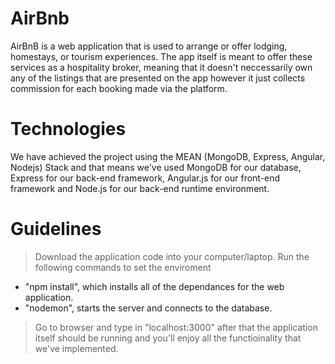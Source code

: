 # AirBnb
AirBnB is a web application that is used to arrange or offer lodging, homestays, or tourism experiences. The app itself is meant to offer
these services as a hospitality broker, meaning that it doesn't neccessarily own any of the listings that are presented on the app however
it just collects commission for each booking made via the platform.
# Technologies
We have achieved the project using the MEAN (MongoDB, Express, Angular, Nodejs) Stack and that means we've used MongoDB for our database, 
Express for our back-end framework, Angular.js for our front-end framework and Node.js for our back-end runtime environment.
# Guidelines
> Download the application code into your computer/laptop.
> Run the following commands to set the enviroment
- "npm install", which installs all of the dependances for the web application.
- "nodemon", starts the server and connects to the database. 
> Go to browser and type in "localhost:3000" after that the application itself should be running and you'll enjoy all the functioinality
that we've implemented.
